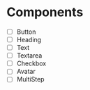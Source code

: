 # Components

- [ ] Button
- [ ] Heading
- [ ] Text
- [ ] Textarea
- [ ] Checkbox
- [ ] Avatar
- [ ] MultiStep
